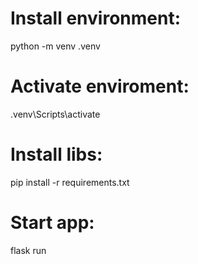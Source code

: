 # Install environment:
python -m venv .venv

# Activate enviroment:
.venv\Scripts\activate

# Install libs:
pip install -r requirements.txt

# Start app:
flask run
